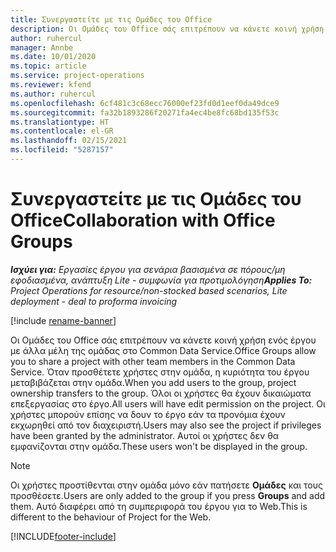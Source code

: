 ```yaml
---
title: Συνεργαστείτε με τις Ομάδες του Office
description: Οι Ομάδες του Office σάς επιτρέπουν να κάνετε κοινή χρήση ενός έργου με άλλα μέλη της ομάδας εντός του Common Data Service.
author: ruhercul
manager: Annbe
ms.date: 10/01/2020
ms.topic: article
ms.service: project-operations
ms.reviewer: kfend
ms.author: ruhercul
ms.openlocfilehash: 6cf481c3c68ecc76000ef23fd0d1eef0da49dce9
ms.sourcegitcommit: fa32b1893286f20271fa4ec4be8fc68bd135f53c
ms.translationtype: HT
ms.contentlocale: el-GR
ms.lasthandoff: 02/15/2021
ms.locfileid: "5287157"
---
```

# <a name="collaboration-with-office-groups"></a><span data-ttu-id="6a1ec-103">Συνεργαστείτε με τις Ομάδες του Office</span><span class="sxs-lookup"><span data-stu-id="6a1ec-103">Collaboration with Office Groups</span></span>

<span data-ttu-id="6a1ec-104">_**Ισχύει για:** Εργασίες έργου για σενάρια βασισμένα σε πόρους/μη εφοδιασμένα, ανάπτυξη Lite - συμφωνία για προτιμολόγηση_</span><span class="sxs-lookup"><span data-stu-id="6a1ec-104">_**Applies To:** Project Operations for resource/non-stocked based scenarios, Lite deployment - deal to proforma invoicing_</span></span>

[!include [rename-banner](~/includes/cc-data-platform-banner.md)]

<span data-ttu-id="6a1ec-105">Οι Ομάδες του Office σάς επιτρέπουν να κάνετε κοινή χρήση ενός έργου με άλλα μέλη της ομάδας στο Common Data Service.</span><span class="sxs-lookup"><span data-stu-id="6a1ec-105">Office Groups allow you to share a project with other team members in the Common Data Service.</span></span> <span data-ttu-id="6a1ec-106">Όταν προσθέτετε χρήστες στην ομάδα, η κυριότητα του έργου μεταβιβάζεται στην ομάδα.</span><span class="sxs-lookup"><span data-stu-id="6a1ec-106">When you add users to the group, project ownership transfers to the group.</span></span> <span data-ttu-id="6a1ec-107">Όλοι οι χρήστες θα έχουν δικαιώματα επεξεργασίας στο έργο.</span><span class="sxs-lookup"><span data-stu-id="6a1ec-107">All users will have edit permission on the project.</span></span> <span data-ttu-id="6a1ec-108">Οι χρήστες μπορούν επίσης να δουν το έργο εάν τα προνόμια έχουν εκχωρηθεί από τον διαχειριστή.</span><span class="sxs-lookup"><span data-stu-id="6a1ec-108">Users may also see the project if privileges have been granted by the administrator.</span></span> <span data-ttu-id="6a1ec-109">Αυτοί οι χρήστες δεν θα εμφανίζονται στην ομάδα.</span><span class="sxs-lookup"><span data-stu-id="6a1ec-109">These users won't be displayed in the group.</span></span>

> [!NOTE] 
> <span data-ttu-id="6a1ec-110">Οι χρήστες προστίθενται στην ομάδα μόνο εάν πατήσετε **Ομάδες** και τους προσθέσετε.</span><span class="sxs-lookup"><span data-stu-id="6a1ec-110">Users are only added to the group if you press **Groups** and add them.</span></span> <span data-ttu-id="6a1ec-111">Αυτό διαφέρει από τη συμπεριφορά του έργου για το Web.</span><span class="sxs-lookup"><span data-stu-id="6a1ec-111">This is different to the behaviour of Project for the Web.</span></span> 



[!INCLUDE[footer-include](../includes/footer-banner.md)]